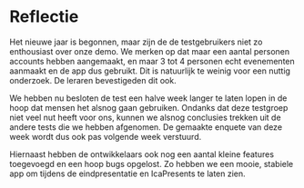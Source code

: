 Reflectie
==========

Het nieuwe jaar is begonnen, maar zijn de de testgebruikers niet zo enthousiast over onze demo. We merken op dat maar een aantal personen accounts hebben aangemaakt, en maar 3 tot 4 personen echt evenementen aanmaakt en de app dus gebruikt. Dit is natuurlijk te weinig voor een nuttig onderzoek. De leraren bevestigeden dit ook. 

We hebben nu besloten de test een halve week langer te laten lopen in de hoop dat mensen het alsnog gaan gebruiken. Ondanks dat deze testgroep niet veel nut heeft voor ons, kunnen we alsnog conclusies trekken uit de andere tests die we hebben afgenomen. De gemaakte enquete van deze week wordt dus ook pas volgende week verstuurd.

Hiernaast hebben de ontwikkelaars ook nog een aantal kleine features toegevoegd en een hoop bugs opgelost. Zo hebben we een mooie, stabiele app om tijdens de eindpresentatie en IcaPresents te laten zien.

